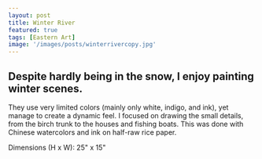 ```yaml
---
layout: post
title: Winter River
featured: true
tags: [Eastern Art]
image: '/images/posts/winterrivercopy.jpg'
---
```


## Despite hardly being in the snow, I enjoy painting winter scenes.

They use very limited colors (mainly only white, indigo, and ink), yet manage to create a dynamic feel. I focused on drawing the small details, from the birch trunk to the houses and fishing boats. This was done with Chinese watercolors and ink on half-raw rice paper.

Dimensions (H x W): 25" x 15"
